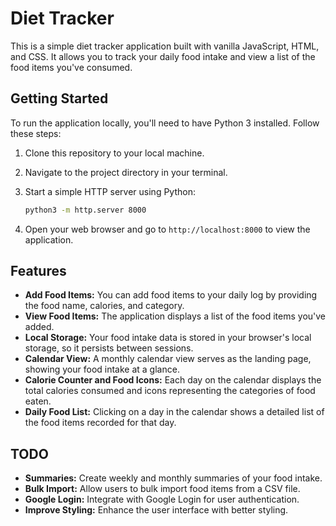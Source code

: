 # Diet Tracker

This is a simple diet tracker application built with vanilla JavaScript, HTML, and CSS. It allows you to track your daily food intake and view a list of the food items you've consumed.

## Getting Started

To run the application locally, you'll need to have Python 3 installed. Follow these steps:

1.  Clone this repository to your local machine.
2.  Navigate to the project directory in your terminal.
3.  Start a simple HTTP server using Python:

    ```bash
    python3 -m http.server 8000
    ```

4.  Open your web browser and go to `http://localhost:8000` to view the application.

## Features

*   **Add Food Items:** You can add food items to your daily log by providing the food name, calories, and category.
*   **View Food Items:** The application displays a list of the food items you've added.
*   **Local Storage:** Your food intake data is stored in your browser's local storage, so it persists between sessions.
*   **Calendar View:** A monthly calendar view serves as the landing page, showing your food intake at a glance.
*   **Calorie Counter and Food Icons:** Each day on the calendar displays the total calories consumed and icons representing the categories of food eaten.
*   **Daily Food List:** Clicking on a day in the calendar shows a detailed list of the food items recorded for that day.

## TODO

*   **Summaries:** Create weekly and monthly summaries of your food intake.
*   **Bulk Import:** Allow users to bulk import food items from a CSV file.
*   **Google Login:** Integrate with Google Login for user authentication.
*   **Improve Styling:** Enhance the user interface with better styling.
